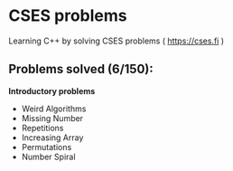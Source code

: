 # CSES problems
Learning C++ by solving CSES problems ( https://cses.fi )

## Problems solved (6/150):
**Introductory problems**
- Weird Algorithms
- Missing Number
- Repetitions
- Increasing Array
- Permutations
- Number Spiral
